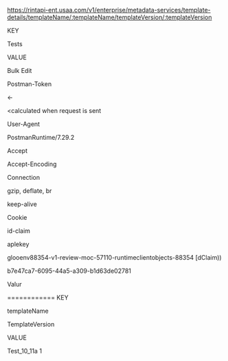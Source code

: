 https://rintapi-ent.usaa.com/v1/enterprise/metadata-services/template-details/templateName/:templateName/templateVersion/:templateVersion


KEY

Tests

VALUE

Bulk Edit

Postman-Token

←

<calculated when request is sent>

<calculated when request is sent

User-Agent

PostmanRuntime/7.29.2

Accept

Accept-Encoding

Connection

gzip, deflate, br

keep-alive

Cookie

id-claim

aplekey

glooenv88354-v1-review-moc-57110-runtimeclientobjects-88354 [dClaim))

b7e47ca7-6095-44a5-a309-b1d63de02781

Valur


============
KEY

templateName

TemplateVersion

VALUE

Test_10_11a
1